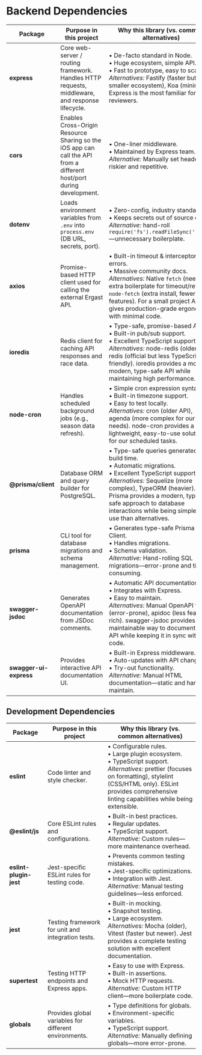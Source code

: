 # Backend Dependencies

| Package  | Purpose in this project | Why this library (vs. common alternatives) |
|----------|------------------------|--------------------------------------------|
| **express** | Core web-server / routing framework. Handles HTTP requests, middleware, and response lifecycle. | • De-facto standard in Node.<br>• Huge ecosystem, simple API.<br>• Fast to prototype, easy to scale.<br>_Alternatives:_ Fastify (faster but smaller ecosystem), Koa (minimal). Express is the most familiar for reviewers. |
| **cors** | Enables Cross-Origin Resource Sharing so the iOS app can call the API from a different host/port during development. | • One-liner middleware.<br>• Maintained by Express team.<br>_Alternative:_ Manually set headers—riskier and repetitive. |
| **dotenv** | Loads environment variables from `.env` into `process.env` (DB URL, secrets, port). | • Zero-config, industry standard.<br>• Keeps secrets out of source code.<br>_Alternative:_ hand-roll `require('fs').readFileSync('.env')`—unnecessary boilerplate. |
| **axios** | Promise-based HTTP client used for calling the external Ergast API. | • Built-in timeout & interceptors, rich errors.<br>• Massive community docs.<br>_Alternatives:_ Native `fetch` (needs extra boilerplate for timeout/retries), `node-fetch` (extra install, fewer features). For a small project Axios gives production-grade ergonomics with minimal code. |
| **ioredis** | Redis client for caching API responses and race data. | • Type-safe, promise-based API.<br>• Built-in pub/sub support.<br>• Excellent TypeScript support.<br>_Alternatives:_ node-redis (older API), redis (official but less TypeScript-friendly). ioredis provides a more modern, type-safe API while maintaining high performance. |
| **node-cron** | Handles scheduled background jobs (e.g., season data refresh). | • Simple cron expression syntax.<br>• Built-in timezone support.<br>• Easy to test locally.<br>_Alternatives:_ cron (older API), agenda (more complex for our needs). node-cron provides a lightweight, easy-to-use solution for our scheduled tasks. |
| **@prisma/client** | Database ORM and query builder for PostgreSQL. | • Type-safe queries generated at build time.<br>• Automatic migrations.<br>• Excellent TypeScript support.<br>_Alternatives:_ Sequelize (more complex), TypeORM (heavier). Prisma provides a modern, type-safe approach to database interactions while being simpler to use than alternatives. |
| **prisma** | CLI tool for database migrations and schema management. | • Generates type-safe Prisma Client.<br>• Handles migrations.<br>• Schema validation.<br>_Alternative:_ Hand-rolling SQL migrations—error-prone and time-consuming. |
| **swagger-jsdoc** | Generates OpenAPI documentation from JSDoc comments. | • Automatic API documentation.<br>• Integrates with Express.<br>• Easy to maintain.<br>_Alternatives:_ Manual OpenAPI files (error-prone), apidoc (less feature-rich). swagger-jsdoc provides a maintainable way to document our API while keeping it in sync with the code. |
| **swagger-ui-express** | Provides interactive API documentation UI. | • Built-in Express middleware.<br>• Auto-updates with API changes.<br>• Try-out functionality.<br>_Alternative:_ Manual HTML documentation—static and harder to maintain. |

## Development Dependencies

| Package  | Purpose in this project | Why this library (vs. common alternatives) |
|----------|------------------------|--------------------------------------------|
| **eslint** | Code linter and style checker. | • Configurable rules.<br>• Large plugin ecosystem.<br>• TypeScript support.<br>_Alternatives:_ prettier (focuses on formatting), stylelint (CSS/HTML only). ESLint provides comprehensive linting capabilities while being extensible. |
| **@eslint/js** | Core ESLint rules and configurations. | • Built-in best practices.<br>• Regular updates.<br>• TypeScript support.<br>_Alternative:_ Custom rules—more maintenance overhead. |
| **eslint-plugin-jest** | Jest-specific ESLint rules for testing code. | • Prevents common testing mistakes.<br>• Jest-specific optimizations.<br>• Integration with Jest.<br>_Alternative:_ Manual testing guidelines—less enforced. |
| **jest** | Testing framework for unit and integration tests. | • Built-in mocking.<br>• Snapshot testing.<br>• Large ecosystem.<br>_Alternatives:_ Mocha (older), Vitest (faster but newer). Jest provides a complete testing solution with excellent documentation. |
| **supertest** | Testing HTTP endpoints and Express apps. | • Easy to use with Express.<br>• Built-in assertions.<br>• Mock HTTP requests.<br>_Alternative:_ Custom HTTP client—more boilerplate code. |
| **globals** | Provides global variables for different environments. | • Type definitions for globals.<br>• Environment-specific variables.<br>• TypeScript support.<br>_Alternative:_ Manually defining globals—more error-prone. |
